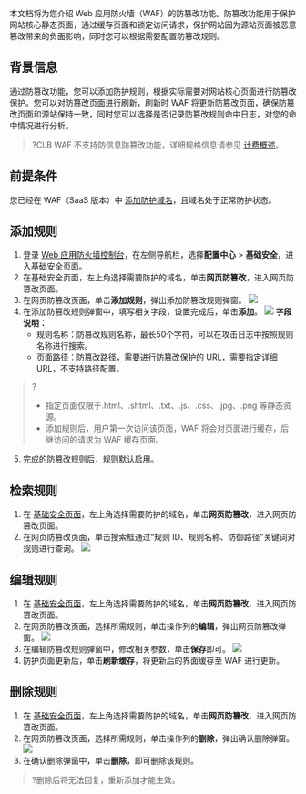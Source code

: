 本文档将为您介绍 Web 应用防火墙（WAF）的防篡改功能。防篡改功能用于保护网站核心静态页面，通过缓存页面和锁定访问请求，保护网站因为源站页面被恶意篡改带来的负面影响，同时您可以根据需要配置防篡改规则。
## 背景信息
通过防篡改功能，您可以添加防护规则，根据实际需要对网站核心页面进行防篡改保护。您可以对防篡改页面进行刷新，刷新时 WAF 将更新防篡改页面，确保防篡改页面和源站保持一致，同时您可以选择是否记录防篡改规则命中日志，对您的命中情况进行分析。
>?CLB WAF 不支持防信息防篡改功能，详细规格信息请参见 [计费概述](https://cloud.tencent.com/document/product/627/11730)。

## 前提条件
您已经在 WAF（SaaS 版本）中 [添加防护域名](https://cloud.tencent.com/document/product/627/18631)，且域名处于正常防护状态。

## 添加规则
1. 登录 [Web 应用防火墙控制台](https://console.cloud.tencent.com/guanjia)，在左侧导航栏，选择**配置中心** > **基础安全**，进入基础安全页面。
2. 在基础安全页面，左上角选择需要防护的域名，单击**网页防篡改**，进入网页防篡改页面。
3. 在网页防篡改页面，单击**添加规则**，弹出添加防篡改规则弹窗。
![](https://qcloudimg.tencent-cloud.cn/raw/e4354ba5971cb23769d6dfb7f1979575.png)
4. 在添加防篡改规则弹窗中，填写相关字段，设置完成后，单击**添加**。
![](https://qcloudimg.tencent-cloud.cn/raw/4ae95611eb90b72d8a2bd7086f17c0de.png)
  **字段说明：**
	- 规则名称：防篡改规则名称，最长50个字符，可以在攻击日志中按照规则名称进行搜索。
	- 页面路径：防篡改路径，需要进行防篡改保护的 URL，需要指定详细 URL，不支持路径配置。
>?
>- 指定页面仅限于.html、.shtml、.txt、.js、.css、.jpg、.png 等静态资源。
>- 添加规则后，用户第一次访问该页面，WAF 将会对页面进行缓存，后继访问的请求为 WAF 缓存页面。
5. 完成的防篡改规则后，规则默认启用。


## 检索规则
1. 在 [基础安全页面](https://console.cloud.tencent.com/guanjia/tea-baseconfig)，左上角选择需要防护的域名，单击**网页防篡改**，进入网页防篡改页面。
2. 在网页防篡改页面，单击搜索框通过“规则 ID、规则名称、防御路径”关键词对规则进行查询。
![](https://qcloudimg.tencent-cloud.cn/raw/528cda2c1ef73fb38564d1413ddc63f7.png)


## 编辑规则
1. 在 [基础安全页面](https://console.cloud.tencent.com/guanjia/tea-baseconfig)，左上角选择需要防护的域名，单击**网页防篡改**，进入网页防篡改页面。
2. 在网页防篡改页面，选择所需规则，单击操作列的**编辑**，弹出网页防篡改弹窗。
![](https://qcloudimg.tencent-cloud.cn/raw/f5b4228a3ead3dccde55008ccfb8c007.png)
3. 在编辑防篡改规则弹窗中，修改相关参数，单击**保存**即可。
![](https://qcloudimg.tencent-cloud.cn/raw/7f68dcc52fd38944a61a1ee3a53ed2dd.png)
4. 防护页面更新后，单击**刷新缓存**，将更新后的界面缓存至 WAF 进行更新。

## 删除规则
1. 在 [基础安全页面](https://console.cloud.tencent.com/guanjia/tea-baseconfig)，左上角选择需要防护的域名，单击**网页防篡改**，进入网页防篡改页面。
2. 在网页防篡改页面，选择所需规则，单击操作列的**删除**，弹出确认删除弹窗。
![](https://qcloudimg.tencent-cloud.cn/raw/f8ff1f2a33e9f90fb33ee2e7a04676bf.png)
3. 在确认删除弹窗中，单击**删除**，即可删除该规则。
>?删除后将无法回复，重新添加才能生效。



